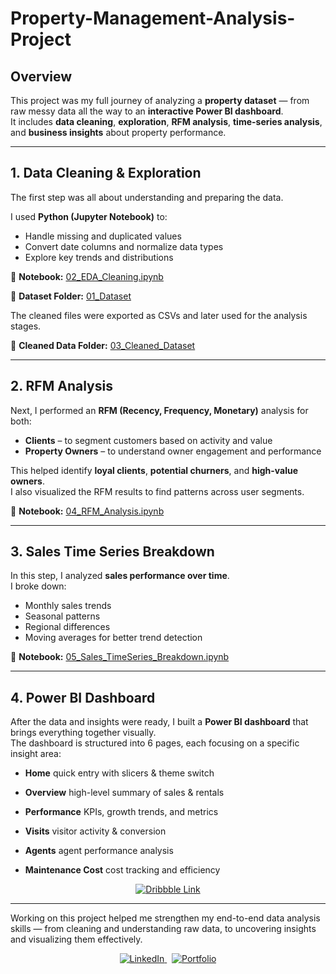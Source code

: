 # Property-Management-Analysis-Project

## Overview  
This project was my full journey of analyzing a **property dataset** — from raw messy data all the way to an **interactive Power BI dashboard**.  
It includes **data cleaning**, **exploration**, **RFM analysis**, **time-series analysis**, and **business insights** about property performance.


---

##  1. Data Cleaning & Exploration  
The first step was all about understanding and preparing the data.

I used **Python (Jupyter Notebook)** to:
- Handle missing and duplicated values  
- Convert date columns and normalize data types    
- Explore key trends and distributions  

📂 **Notebook:** [02_EDA_Cleaning.ipynb](02_EDA_Cleaning.ipynb)

📂 **Dataset Folder:** [01_Dataset](01_Dataset)


The cleaned files were exported as CSVs and later used for the analysis stages.

📂 **Cleaned Data Folder:** [03_Cleaned_Dataset](03_Cleaned_Dataset)

---

##  2. RFM Analysis  
Next, I performed an **RFM (Recency, Frequency, Monetary)** analysis for both:

- **Clients** – to segment customers based on activity and value  
- **Property Owners** – to understand owner engagement and performance  

This helped identify **loyal clients**, **potential churners**, and **high-value owners**.  
I also visualized the RFM results to find patterns across user segments.  

📂 **Notebook:** [04_RFM_Analysis.ipynb](04_RFM_Analysis.ipynb)

---
##  3. Sales Time Series Breakdown  
In this step, I analyzed **sales performance over time**.  
I broke down:

- Monthly sales trends  
- Seasonal patterns  
- Regional differences  
- Moving averages for better trend detection  

📂 **Notebook:** [05_Sales_TimeSeries_Breakdown.ipynb](05_Sales_TimeSeries_Breakdown.ipynb)

---

##  4. Power BI Dashboard  
After the data and insights were ready, I built a **Power BI dashboard** that brings everything together visually.  
The dashboard is structured into 6 pages, each focusing on a specific insight area:

- **Home** quick entry with slicers & theme switch

- **Overview** high-level summary of sales & rentals

- **Performance** KPIs, growth trends, and metrics

- **Visits** visitor activity & conversion

- **Agents** agent performance analysis

- **Maintenance Cost** cost tracking and efficiency

<p align="center">
  <a href="https://dribbble.com/shots/26627675-Property-Management-Dashboard" target="_blank">
    <img src="https://img.shields.io/badge/View%20on%20Dribbble-ff69b4?style=for-the-badge&logo=dribbble&logoColor=white" alt="Dribbble Link"/>
  </a>
</p>

---

Working on this project helped me strengthen my end-to-end data analysis skills — from cleaning and understanding raw data, to uncovering insights and visualizing them effectively.  

<p align="center">
  <a href="https://www.linkedin.com/in/marwa-ali-256608220/" target="_blank">
    <img src="https://img.shields.io/badge/LinkedIn-0077B5?style=for-the-badge&logo=linkedin&logoColor=white" alt="LinkedIn"/>
  </a>
  &nbsp;
  <a href="https://marwa-ali.framer.website/" target="_blank">
    <img src="https://img.shields.io/badge/Portfolio-%20?style=for-the-badge&color=F9A8D4&labelColor=F9A8D4&logoColor=white" alt="Portfolio"/>
  </a>
</p>


